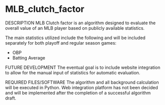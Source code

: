# MLB_clutch_factor

DESCRIPTION
MLB Clutch factor is an algorithm designed to evaluate the overall value of an MLB player based on publicly available statistics.

The main statistics utilized include the following and will be included separately for both playoff and regular season games:
- OBP
- Batting Average

FUTURE DEVELOPMENT
The eventual goal is to include website integration to allow for the manual input of statistics for automatic evaluation.

REQUIRED FILES/SOFTWARE
The algorithm and all background calculation will be executed in Python. Web integration platform has not been decided and will be implemented after the completion of a successful algorithm draft.
